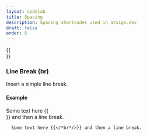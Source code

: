 ```yaml
---
layout: codelab
title: Spacing
description: Spacing shortcodes used in atsign.dev
draft: false
order: 5
---
```


{{<br>}}

### Line Break (br)

Insert a simple line break.

#### Example

Some text here {{<br>}} and then a line break.

```go-html-template
  Some text here {{</*br*/>}} and then a line break.
```